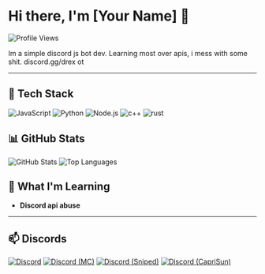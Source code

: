 # Hi there, I'm [Your Name] 👋

![Profile Views](https://komarev.com/ghpvc/?username=obaqzcheats&color=blueviolet)

Im a simple discord js bot dev. Learning most over apis, i mess with some shit. discord.gg/drex ot

---

## 🔧 Tech Stack
![JavaScript](https://img.shields.io/badge/-JavaScript-F7DF1E?logo=javascript&logoColor=black&style=flat)
![Python](https://img.shields.io/badge/-Python-3776AB?logo=python&logoColor=white&style=flat)
![Node.js](https://img.shields.io/badge/-Node.js-339933?logo=node.js&logoColor=white&style=flat)
![c++](https://img.shields.io/badge/-cpp-3776AB?logo=c++&logoColor=white&style=flat)
![rust](https://img.shields.io/badge/-rust-3776AB?logo=rust&logoColor=white&style=flat)

## 📊 GitHub Stats
![GitHub Stats](https://github-readme-stats.vercel.app/api?username=obaqzcheats&show_icons=true&theme=radical)
![Top Languages](https://github-readme-stats.vercel.app/api/top-langs/?username=obaqzcheats&layout=compact&theme=radical)

## 🧩 What I'm Learning
- **Discord api abuse**

---

## 📫 Discords

[![Discord](https://img.shields.io/badge/Join%20Us%20on%20Discord-drex-blue?style=for-the-badge&logo=discord)](https://discord.gg/drex)
[![Discord (MC)](https://img.shields.io/badge/Join%20MC%20Discord-drexinc-blue?style=for-the-badge&logo=discord)](https://discord.gg/drexinc)
[![Discord (Sniped)](https://img.shields.io/badge/Join%20Sniped%20Discord-sniped-blue?style=for-the-badge&logo=discord)](https://discord.gg/sniped)
[![Discord (CapriSun)](https://img.shields.io/badge/Join%20CapriSun%20Discord-caprisun-blue?style=for-the-badge&logo=discord)](https://discord.gg/caprisun)


